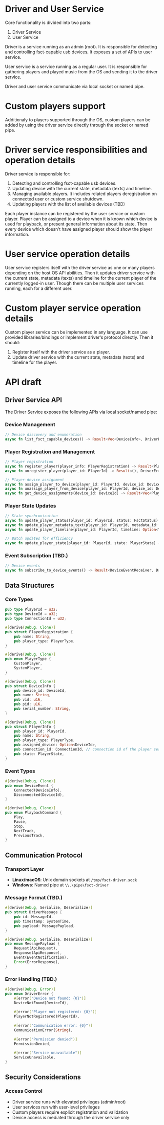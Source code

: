 # Driver and User Service

Core functionality is divided into two parts:
1. Driver Service
2. User Service

Driver is a service running as an admin (root). It is responsible for detecting and controlling fsct-capable usb 
devices. It exposes a set of APIs to user service.

User service is a service running as a regular user. It is responsible for gathering players and played music from 
the OS and sending it to the driver service. 

Driver and user service communicate via local socket or named pipe.

# Custom players support
Additionaly to players supported through the OS, custom players can be added by using the driver service directly
through the socket or named pipe. 

# Driver service responsibilities and operation details
Driver service is responsible for:
1. Detecting and controlling fsct-capable usb devices.
2. Updating device with the current state, metadata (texts) and timeline. 
3. Managing available players. It includes related players deregistration on connected user or custom service shutdown. 
4. Updating players with the list of available devices (TBD)

Each player instance can be registered by the user service or custom player.
Player can be assigned to a device when it is known which device is used for playback, or present general
information about its state. Then every device which doesn't have assigned player should show the player
information.

# User service operation details
User service registers itself with the driver service as one or many players depending on the host OS API abilities.
Then it updates driver service with the current state, metadata (texts) and timeline for the current player 
of the currently logged-in user. Though there can be multiple user services running, each for a different user.

# Custom player service operation details
Custom player service can be implemented in any language. It can use provided libraries/bindings or implement 
driver's protocol directly. Then it should:
1. Register itself with the driver service as a player.
2. Update driver service with the current state, metadata (texts) and timeline for the player.

# API draft

## Driver Service API

The Driver Service exposes the following APIs via local socket/named pipe:

### Device Management
```rust
// Device discovery and enumeration
async fn list_fsct_capable_devices() -> Result<Vec<DeviceInfo>, DriverError>;
```

### Player Registration and Management
```rust
// Player registration
async fn register_player(player_info: PlayerRegistration) -> Result<PlayerId, DriverError>;
async fn unregister_player(player_id: PlayerId) -> Result<(), DriverError>;

// Player-device assignment
async fn assign_player_to_device(player_id: PlayerId, device_id: DeviceId) -> Result<(), DriverError>;
async fn unassign_player_from_device(player_id: PlayerId, device_id: DeviceId) -> Result<(), DriverError>;
async fn get_device_assignments(device_id: DeviceId) -> Result<Vec<PlayerId>, DriverError>;
```

### Player State Updates
```rust
// State synchronization
async fn update_player_status(player_id: PlayerId, status: FsctStatus) -> Result<(), DriverError>;
async fn update_player_metadata_text(player_id: PlayerId, metadata_id: FsctTextMetadata, text: Option<String>) -> Result<(), DriverError>;
async fn update_player_timeline(player_id: PlayerId, timeline: Option<TimelineInfo>) -> Result<(), DriverError>;

// Batch updates for efficiency
async fn update_player_state(player_id: PlayerId, state: PlayerState) -> Result<(), DriverError>;
```

### Event Subscription (TBD.)
```rust
// Device events
async fn subscribe_to_device_events() -> Result<DeviceEventReceiver, DriverError>;
```

## Data Structures

### Core Types
```rust
pub type PlayerId = u32;
pub type DeviceId = u32;
pub type ConnectionId = u32;

#[derive(Debug, Clone)]
pub struct PlayerRegistration {
    pub name: String,
    pub player_type: PlayerType,
}

#[derive(Debug, Clone)]
pub enum PlayerType {
    CustomPlayer,
    SystemPlayer,
}

#[derive(Debug, Clone)]
pub struct DeviceInfo {
    pub device_id: DeviceId,
    pub name: String,
    pub vid: u16,
    pub pid: u16,
    pub serial_number: String,
}

#[derive(Debug, Clone)]
pub struct PlayerInfo {
    pub player_id: PlayerId,
    pub name: String,
    pub player_type: PlayerType,
    pub assigned_device: Option<DeviceId>,
    pub connection_id: ConnectionId, // connection id of the player service
    pub state: PlayerState,
}
```

### Event Types
```rust
#[derive(Debug, Clone)]
pub enum DeviceEvent {
    Connected(DeviceInfo),
    Disconnected(DeviceId),
}

#[derive(Debug, Clone)]
pub enum PlaybackCommand {
    Play,
    Pause,
    Stop,
    NextTrack,
    PreviousTrack,
}
```

## Communication Protocol

### Transport Layer
- **Linux/macOS**: Unix domain sockets at `/tmp/fsct-driver.sock`
- **Windows**: Named pipe at `\\.\pipe\fsct-driver`

### Message Format (TBD.)
```rust
#[derive(Debug, Serialize, Deserialize)]
pub struct DriverMessage {
    pub id: MessageId,
    pub timestamp: SystemTime,
    pub payload: MessagePayload,
}

#[derive(Debug, Serialize, Deserialize)]
pub enum MessagePayload {
    Request(ApiRequest),
    Response(ApiResponse),
    Event(EventNotification),
    Error(ErrorResponse),
}
```

### Error Handling (TBD.)
```rust
#[derive(Debug, Error)]
pub enum DriverError {
    #[error("Device not found: {0}")]
    DeviceNotFound(DeviceId),
    
    #[error("Player not registered: {0}")]
    PlayerNotRegistered(PlayerId),
    
    #[error("Communication error: {0}")]
    CommunicationError(String),
    
    #[error("Permission denied")]
    PermissionDenied,
    
    #[error("Service unavailable")]
    ServiceUnavailable,
}
```

## Security Considerations

### Access Control
- Driver service runs with elevated privileges (admin/root)
- User services run with user-level privileges
- Custom players require explicit registration and validation
- Device access is mediated through the driver service only




